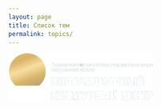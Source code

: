 ```yaml
---
layout: page
title: Список тем
permalink: topics/
---
```

![My helpful screenshot](/assets/logo_night.png)
